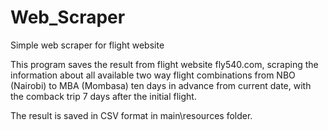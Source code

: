 # Web_Scraper
Simple web scraper for flight website

This program saves the result from flight website fly540.com, scraping the information about all available two way flight combinations from NBO (Nairobi) to MBA (Mombasa) ten days in advance from current date, with the comback trip 7 days after the initial flight.

The result is saved in CSV format in main\resources folder.
